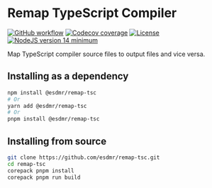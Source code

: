 # Remap TypeScript Compiler

[![GitHub workflow](https://img.shields.io/github/workflow/status/esdmr/remap-tsc/CI/main?label=test&labelColor=0F0F0F&logo=github)][workflow]
[![Codecov coverage](https://img.shields.io/codecov/c/gh/esdmr/remap-tsc/main?labelColor=0F0F0F&logo=CodeCov&logoColor=FF66B0)][codecov]
[![License](https://img.shields.io/github/license/esdmr/remap-tsc?labelColor=0F0F0F&color=005C9A)][license]
[![NodeJS version 14 minimum](https://img.shields.io/badge/node-≥14-005C9A?labelColor=0F0F0F&logo=node.js&logoColor=00B834)][node]

[workflow]: https://github.com/esdmr/remap-tsc/actions/workflows/ci.yml
[codecov]: https://codecov.io/gh/esdmr/remap-tsc
[license]: https://github.com/esdmr/remap-tsc/blob/main/LICENSE
[node]: https://nodejs.org

Map TypeScript compiler source files to output files and vice versa.

## Installing as a dependency

```sh
npm install @esdmr/remap-tsc
# Or
yarn add @esdmr/remap-tsc
# Or
pnpm install @esdmr/remap-tsc
```

## Installing from source

```sh
git clone https://github.com/esdmr/remap-tsc.git
cd remap-tsc
corepack pnpm install
corepack pnpm run build
```
